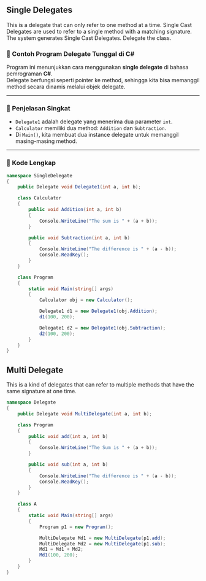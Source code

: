 ## Single Delegates
This is a delegate that can only refer to one method at a time. Single Cast Delegates are used to refer to a single method with a matching signature. The system generates Single Cast Delegates. Delegate the class.

### 🧩 Contoh Program Delegate Tunggal di C#

Program ini menunjukkan cara menggunakan **single delegate** di bahasa pemrograman **C#**.  
Delegate berfungsi seperti pointer ke method, sehingga kita bisa memanggil method secara dinamis melalui objek delegate.

---

### 📘 Penjelasan Singkat

- `Delegate1` adalah delegate yang menerima dua parameter `int`.
- `Calculator` memiliki dua method: `Addition` dan `Subtraction`.
- Di `Main()`, kita membuat dua instance delegate untuk memanggil masing-masing method.

---

### 🧠 Kode Lengkap

```csharp
namespace SingleDelegate
{
    public Delegate void Delegate1(int a, int b);

    class Calculator
    {
        public void Addition(int a, int b)
        {
            Console.WriteLine("The sum is " + (a + b));
        }

        public void Subtraction(int a, int b)
        {
            Console.WriteLine("The difference is " + (a - b));
            Console.ReadKey();
        }
    }

    class Program
    {
        static void Main(string[] args)
        {
            Calculator obj = new Calculator();

            Delegate1 d1 = new Delegate1(obj.Addition);
            d1(100, 200);

            Delegate1 d2 = new Delegate1(obj.Subtraction);
            d2(100, 200);
        }
    }
}
```

## Multi Delegate
This is a kind of delegates that can refer to multiple methods that have the same signature at one time.

```csharp
namespace Delegate
{
    public Delegate void MultiDelegate(int a, int b);

    class Program
    {
        public void add(int a, int b)
        {
            Console.WriteLine("The Sum is " + (a + b));
        }

        public void sub(int a, int b)
        {
            Console.WriteLine("The difference is " + (a - b));
            Console.ReadKey();
        }
    }

    class A
    {
        static void Main(string[] args)
        {
            Program p1 = new Program();

            MultiDelegate Md1 = new MultiDelegate(p1.add);
            MultiDelegate Md2 = new MultiDelegate(p1.sub);
            Md1 = Md1 + Md2;
            Md1(100, 200);
        }
    }
}
```
